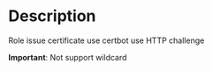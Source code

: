# Description 
Role issue certificate use certbot use HTTP challenge 

**Important**: Not support wildcard


